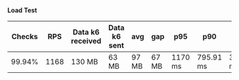**Load Test**

| Checks | RPS | Data k6 received | Data k6 sent | avg    | gap     | p95       | p90       | avg       | min      | med      | max        |
|--------|-----|-------------------|--------------|--------|---------|-----------|-----------|-----------|----------|----------|------------|
| 99.94% | 1168| 130 MB           | 63 MB       | 97 MB  | 67 MB   | 1170 ms   | 795.91 ms | 362.41 ms | 908.58 ms| 145.84 ms| 23280 ms   |
